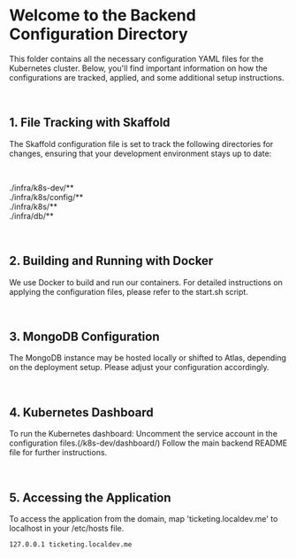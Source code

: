 # Welcome to the Backend Configuration Directory
This folder contains all the necessary configuration YAML files for the Kubernetes cluster. Below, you'll find important information on how the configurations are tracked, applied, and some additional setup instructions.

<br>

## 1. File Tracking with Skaffold
The Skaffold configuration file is set to track the following directories for changes, ensuring that your development environment stays up to date:

<br>

./infra/k8s-dev/**
<br>
./infra/k8s/config/**
<br>
./infra/k8s/**
<br>
./infra/db/**
<br>

<br>

## 2. Building and Running with Docker
We use Docker to build and run our containers. For detailed instructions on applying the configuration files, please refer to the start.sh script.

<br>

## 3. MongoDB Configuration
The MongoDB instance may be hosted locally or shifted to Atlas, depending on the deployment setup. Please adjust your configuration accordingly.

<br>

## 4. Kubernetes Dashboard
To run the Kubernetes dashboard:
Uncomment the service account in the configuration files.(/k8s-dev/dashboard/)
Follow the main backend README file for further instructions.

<br>

## 5. Accessing the Application
To access the application from the domain, map 'ticketing.localdev.me' to localhost in your /etc/hosts file.

```bash
127.0.0.1 ticketing.localdev.me
```
